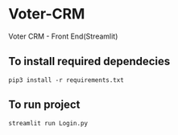 # Voter-CRM
Voter CRM - Front End(Streamlit)


## To install required dependecies

`pip3 install -r requirements.txt`


## To run project
`streamlit run Login.py`
